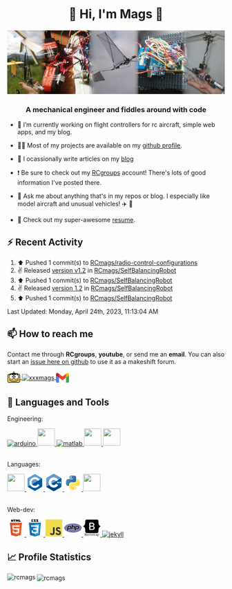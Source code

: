 <h1 align="center">👋 Hi, I'm Mags 👋</h1>
<p align="center">
<img src="banner.jpg">
</p>

<h3 align="center">A mechanical engineer and fiddles around with code</h3>

- 🔭 I’m currently working on flight controllers for rc aircraft, simple web apps, and my blog.

- 👨‍💻 Most of my projects are available on my [github profile](https://github.com/RCmags).

- 📝 I ocassionally write articles on my [blog](https://rcmags.github.io/)

- :heavy_exclamation_mark: Be sure to check out my [RCgroups](https://www.rcgroups.com/forums/member.php?u=189488) account! There's lots of good information I've posted there.

- 💬 Ask me about anything that's in my repos or blog. I especially like model aircraft and unusual vehicles! :airplane: :helicopter: 

- 📄 Check out my super-awesome [resume](https://cdn2.careeraddict.com/uploads/article/53133/13._20Simplicity_20is_20key.jpeg).

<!--
- :trollface: Fun fact: I once glued my eyelashes with superglue.
- 🌱 I’m currently learning how to be an adult.
- 🤝 I’m looking for help with life. Any suggestions?
-->

## :zap: Recent Activity
<!--RECENT_ACTIVITY:start-->
1. ⬆️ Pushed 1 commit(s) to [RCmags/radio-control-configurations](https://github.com/RCmags/radio-control-configurations)<br>
2. ✌️ Released [version v1.2](https://github.com/RCmags/SelfBalancingRobot/releases/tag/v1.2) in [RCmags/SelfBalancingRobot](https://github.com/RCmags/SelfBalancingRobot)<br>
3. ⬆️ Pushed 1 commit(s) to [RCmags/SelfBalancingRobot](https://github.com/RCmags/SelfBalancingRobot)<br>
4. ✌️ Released [version 1.2](https://github.com/RCmags/SelfBalancingRobot/releases/tag/v1.2) in [RCmags/SelfBalancingRobot](https://github.com/RCmags/SelfBalancingRobot)<br>
5. ⬆️ Pushed 1 commit(s) to [RCmags/SelfBalancingRobot](https://github.com/RCmags/SelfBalancingRobot)<br>
<!--RECENT_ACTIVITY:end-->
<!--RECENT_ACTIVITY:last_update-->
Last Updated: Monday, April 24th, 2023, 11:13:04 AM
<!--RECENT_ACTIVITY:last_update_end-->


## 📫 How to reach me

Contact me through __RCgroups__, __youtube__, or send me an __email__. You can also start an [issue here on github](https://github.com/RCmags/RCmags/issues) to use it as a makeshift forum. 

<div>
<a href="https://www.rcgroups.com/forums/member.php?u=189488">
<img align="center" src="https://github.com/RCmags/rcmags.github.io/blob/main/assets/icons/rcgroups.png" height="30" width="30" />
</a>
  
<a href="https://m.youtube.com/@XXXmags" target="blank">
<img align="center" src="https://raw.githubusercontent.com/rahuldkjain/github-profile-readme-generator/master/src/images/icons/Social/youtube.svg" alt="xxxmags" height="30" width="40" />
</a>

<a href="mailto:memoryofatrufestival@gmail.com">
<img align="center" src="https://github.com/RCmags/rcmags.github.io/blob/main/assets/icons/gmail.svg" height="30" width="30" />
</a>
</div>


## :wrench: Languages and Tools
<p align="left"> 

Engineering:  
<div>
<a href="https://www.arduino.cc/">
<img src="https://cdn.worldvectorlogo.com/logos/arduino-1.svg" alt="arduino" width="40" height="40"/>
</a>
  
<a href="https://www.solidworks.com/">
<img src="https://icon-library.com/images/solidworks-icon/solidworks-icon-25.jpg" height="40" width="40" />
</a>
  
<a href="https://www.mathworks.com/" target="_blank" rel="noreferrer">
<img src="https://upload.wikimedia.org/wikipedia/commons/2/21/Matlab_Logo.png" alt="matlab" width="40" height="40"/>
</a> 
  
<a href="https://jupyter.org/">
<img src="https://cdn.jsdelivr.net/gh/devicons/devicon/icons/jupyter/jupyter-original.svg" width="40" height="40"/>
</a>  

<a href="https://www.latex-project.org/">
<img src="https://cdn.jsdelivr.net/gh/devicons/devicon/icons/latex/latex-original.svg" width="40" height="40"/>
</a>
</div>
  
<br/>  
  
Languages:
<div>  
<a href="https://julialang.org/">
<img src="https://cdn.jsdelivr.net/gh/devicons/devicon/icons/julia/julia-original-wordmark.svg" width="40" height="40"/>
</a>

<a href="https://www.cprogramming.com/"> 
<img src="https://raw.githubusercontent.com/devicons/devicon/master/icons/c/c-original.svg" alt="c" width="40" height="40"/>
</a> 

<a href="https://www.w3schools.com/cpp/">
<img src="https://raw.githubusercontent.com/devicons/devicon/master/icons/cplusplus/cplusplus-original.svg" alt="cplusplus" width="40" height="40"/>
</a> 
 
<a href="https://www.python.org" target="_blank" rel="noreferrer">
<img src="https://raw.githubusercontent.com/devicons/devicon/master/icons/python/python-original.svg" alt="python" width="40" height="40"/>
</a> 

<a href="https://www.lua.org/">
<img src="https://cdn.jsdelivr.net/gh/devicons/devicon/icons/lua/lua-original-wordmark.svg" width="40" height="40"/>
</a>
</div>
  
<br/>
  
Web-dev:  
<div>
<a href="https://www.w3.org/html/">
<img src="https://raw.githubusercontent.com/devicons/devicon/master/icons/html5/html5-original-wordmark.svg" alt="html5" width="40" height="40"/>
</a> 
  
<a href="https://www.w3schools.com/css/">
<img src="https://raw.githubusercontent.com/devicons/devicon/master/icons/css3/css3-original-wordmark.svg" alt="css3" width="40" height="40"/>
</a>  
  
<a href="https://developer.mozilla.org/en-US/docs/Web/JavaScript">
<img src="https://raw.githubusercontent.com/devicons/devicon/master/icons/javascript/javascript-original.svg" alt="javascript" width="40" height="40"/> 
</a> 

<a href="https://www.php.net" target="_blank" rel="noreferrer">
<img src="https://raw.githubusercontent.com/devicons/devicon/master/icons/php/php-original.svg" alt="php" width="40" height="40"/>
</a>   
  
<a href="https://getbootstrap.com">
<img src="https://raw.githubusercontent.com/devicons/devicon/master/icons/bootstrap/bootstrap-plain-wordmark.svg" alt="bootstrap" width="40" height="40"/>
</a> 

<a href="https://jekyllrb.com/" target="_blank" rel="noreferrer">
<img src="https://www.vectorlogo.zone/logos/jekyllrb/jekyllrb-icon.svg" alt="jekyll" width="40" height="40"/>
</a> 
</div>
  
## :chart_with_upwards_trend: Profile Statistics
<p><img align="left" src="https://github-readme-stats.vercel.app/api/top-langs?username=rcmags&show_icons=true&locale=en&layout=compact" alt="rcmags" /></p>

<p>&nbsp;<img align="center" src="https://github-readme-stats.vercel.app/api?username=rcmags&show_icons=true&locale=en" alt="rcmags" /></p>


